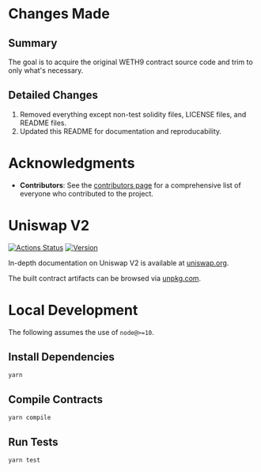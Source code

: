 # Changes Made
## Summary
The goal is to acquire the original WETH9 contract source code and trim to only what's necessary.

## Detailed Changes
1. Removed everything except non-test solidity files, LICENSE files, and README files.
2. Updated this README for documentation and reproducability.

# Acknowledgments
- **Contributors**: See the [contributors page](https://github.com/Uniswap/v2-core/graphs/contributors) for a comprehensive list of everyone who contributed to the project.



# Uniswap V2

[![Actions Status](https://github.com/Uniswap/uniswap-v2-core/workflows/CI/badge.svg)](https://github.com/Uniswap/uniswap-v2-core/actions)
[![Version](https://img.shields.io/npm/v/@uniswap/v2-core)](https://www.npmjs.com/package/@uniswap/v2-core)

In-depth documentation on Uniswap V2 is available at [uniswap.org](https://uniswap.org/docs).

The built contract artifacts can be browsed via [unpkg.com](https://unpkg.com/browse/@uniswap/v2-core@latest/).

# Local Development

The following assumes the use of `node@>=10`.

## Install Dependencies

`yarn`

## Compile Contracts

`yarn compile`

## Run Tests

`yarn test`
